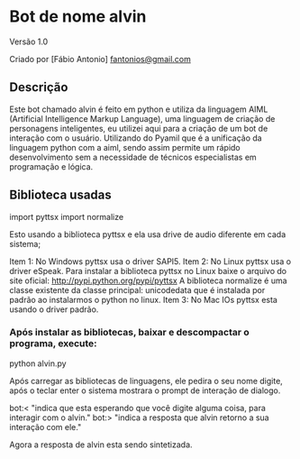 Bot de nome alvin
===========================================================

Versão 1.0

Criado por [Fábio Antonio] 
fantonios@gmail.com

Descrição
----------

Este bot chamado alvin é feito em python e utiliza da linguagem AIML (Artificial Intelligence Markup Language), uma linguagem de criação de personagens inteligentes, eu utilizei aqui para a criação de um bot de interação com o usuário. Utilizando do Pyamil que é a unificação da linguagem python com a aiml, sendo assim permite um rápido desenvolvimento sem a necessidade de técnicos especialistas em programação e lógica.

Biblioteca usadas
------------------

import pyttsx
import normalize

Esto usando a biblioteca pyttsx e ela usa drive de audio diferente em cada sistema;

  Item 1: No Windows pyttsx usa o driver SAPI5.
  Item 2: No Linux pyttsx usa o driver eSpeak.
		Para instalar a biblioteca pyttsx no Linux baixe o arquivo do site oficial: http://pypi.python.org/pypi/pyttsx
		A biblioteca normalize é uma classe existente da classe principal: unicodedata que é instalada por padrão ao instalarmos o python no linux.
  Item 3: No Mac IOs pyttsx esta usando o driver padrão.

### Após instalar as bibliotecas, baixar e descompactar o programa, execute:

python alvin.py

Após carregar as bibliotecas de linguagens, ele pedira o seu nome digite, após o teclar enter
o sistema mostrara o prompt de interação de dialogo.

bot:< "indica que esta esperando que você digite alguma coisa, para interagir com o alvin."
bot:> "indica a resposta que alvin retorno a sua interação com ele."

Agora a resposta de alvin esta sendo sintetizada.
